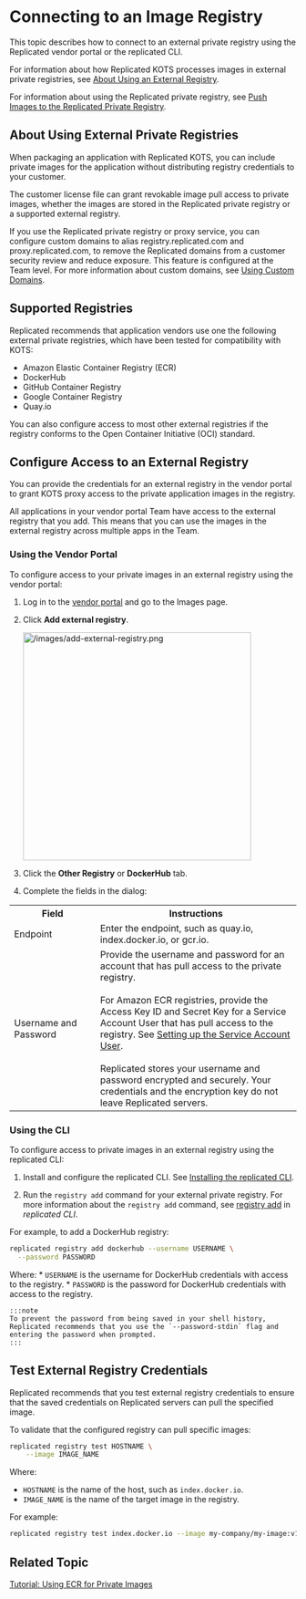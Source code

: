 # Connecting to an Image Registry

This topic describes how to connect to an external private registry using the Replicated vendor portal or the replicated CLI.

For information about how Replicated KOTS processes images in external private registries, see [About Using an External Registry](private-images-about).

For information about using the Replicated private registry, see [Push Images to the Replicated Private Registry](private-images-replicated).

## About Using External Private Registries

When packaging an application with Replicated KOTS, you can include private
images for the application without distributing registry credentials
to your customer.

The customer license file can grant revokable image pull access to private images, whether the images are stored in the Replicated private registry or a supported external registry.

If you use the Replicated private registry or proxy service, you can configure custom domains to alias registry.replicated.com and proxy.replicated.com, to remove the Replicated domains from a customer security review and reduce exposure. This feature is configured at the Team level. For more information about custom domains, see [Using Custom Domains](custom-domains).

## Supported Registries

Replicated recommends that application vendors use one the following external private registries, which have been tested for compatibility with KOTS:

* Amazon Elastic Container Registry (ECR)
* DockerHub
* GitHub Container Registry
* Google Container Registry
* Quay.io

You can also configure access to most other external registries if the registry conforms to the Open Container Initiative (OCI) standard. 

## Configure Access to an External Registry

You can provide the credentials for an external registry in the vendor portal to grant KOTS proxy access to the private application images in the registry.

All applications in your vendor portal Team have access to the external registry that you add. This means that you can use the images in the external registry across multiple apps in the Team.

### Using the Vendor Portal

To configure access to your private images in an external registry using the vendor portal:

1. Log in to the [vendor portal](https://vendor.replicated.com) and go to the Images page.
1. Click **Add external registry**.

   <img src="/images/add-external-registry.png" alt="/images/add-external-registry.png" width="400px"></img>

1. Click the **Other Registry** or **DockerHub** tab.
1. Complete the fields in the dialog:
<table>
  <tr>
    <th width="30%">Field</th>
    <th width="70%">Instructions</th>
  </tr>
  <tr>
    <td>Endpoint</td>
    <td>Enter the endpoint, such as quay.io, index.docker.io, or gcr.io.</td>
  </tr>
  <tr>
    <td>Username and Password</td>
    <td>Provide the username and password for an account that has pull access to the private registry.<br/><br/>For Amazon ECR registries, provide the Access Key ID and Secret Key for a Service Account User that has pull access to the registry. See <a href="tutorial-ecr-private-images#setting-up-the-service-account-user">Setting up the Service Account User</a>.<br/><br/>Replicated stores your username and password encrypted and securely. Your credentials and the encryption key do not leave Replicated servers.</td>
  </tr>
</table>

### Using the CLI

To configure access to private images in an external registry using the replicated CLI:

1. Install and configure the replicated CLI. See [Installing the replicated CLI](/reference/replicated-cli-installing).

1. Run the `registry add` command for your external private registry. For more information about the `registry add` command, see [registry add](/reference/replicated-cli-registry-add) in _replicated CLI_.

  For example, to add a DockerHub registry:

  ```bash
  replicated registry add dockerhub --username USERNAME \
    --password PASSWORD
  ```
  Where:
    * `USERNAME` is the username for DockerHub credentials with access to the registry.
    * `PASSWORD` is the password for DockerHub credentials with access to the registry.

    :::note
    To prevent the password from being saved in your shell history, Replicated recommends that you use the `--password-stdin` flag and entering the password when prompted.
    :::

## Test External Registry Credentials

Replicated recommends that you test external registry credentials to ensure that the saved credentials on Replicated servers can pull the specified image.

To validate that the configured registry can pull specific images:

```bash
replicated registry test HOSTNAME \
    --image IMAGE_NAME
```
Where:
* `HOSTNAME` is the name of the host, such as `index.docker.io`.
* `IMAGE_NAME` is the name of the target image in the registry.

For example:

```bash
replicated registry test index.docker.io --image my-company/my-image:v1.2.3
```

## Related Topic

[Tutorial: Using ECR for Private Images](tutorial-ecr-private-images)
